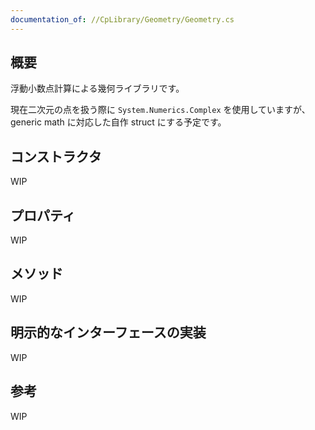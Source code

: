 ```yaml
---
documentation_of: //CpLibrary/Geometry/Geometry.cs
---
```


## 概要

浮動小数点計算による幾何ライブラリです。

現在二次元の点を扱う際に `System.Numerics.Complex` を使用していますが、generic math に対応した自作 struct にする予定です。

## コンストラクタ

WIP

## プロパティ

WIP

## メソッド

WIP

## 明示的なインターフェースの実装

WIP

## 参考

WIP
